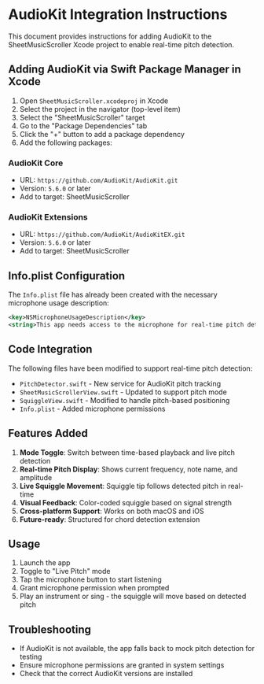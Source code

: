 # AudioKit Integration Instructions

This document provides instructions for adding AudioKit to the SheetMusicScroller Xcode project to enable real-time pitch detection.

## Adding AudioKit via Swift Package Manager in Xcode

1. Open `SheetMusicScroller.xcodeproj` in Xcode
2. Select the project in the navigator (top-level item)
3. Select the "SheetMusicScroller" target
4. Go to the "Package Dependencies" tab
5. Click the "+" button to add a package dependency
6. Add the following packages:

### AudioKit Core
- URL: `https://github.com/AudioKit/AudioKit.git`
- Version: `5.6.0` or later
- Add to target: SheetMusicScroller

### AudioKit Extensions  
- URL: `https://github.com/AudioKit/AudioKitEX.git`
- Version: `5.6.0` or later
- Add to target: SheetMusicScroller

## Info.plist Configuration

The `Info.plist` file has already been created with the necessary microphone usage description:

```xml
<key>NSMicrophoneUsageDescription</key>
<string>This app needs access to the microphone for real-time pitch detection to synchronize the sheet music display with your playing.</string>
```

## Code Integration

The following files have been modified to support real-time pitch detection:

- `PitchDetector.swift` - New service for AudioKit pitch tracking
- `SheetMusicScrollerView.swift` - Updated to support pitch mode
- `SquiggleView.swift` - Modified to handle pitch-based positioning
- `Info.plist` - Added microphone permissions

## Features Added

1. **Mode Toggle**: Switch between time-based playback and live pitch detection
2. **Real-time Pitch Display**: Shows current frequency, note name, and amplitude
3. **Live Squiggle Movement**: Squiggle tip follows detected pitch in real-time
4. **Visual Feedback**: Color-coded squiggle based on signal strength
5. **Cross-platform Support**: Works on both macOS and iOS
6. **Future-ready**: Structured for chord detection extension

## Usage

1. Launch the app
2. Toggle to "Live Pitch" mode
3. Tap the microphone button to start listening
4. Grant microphone permission when prompted
5. Play an instrument or sing - the squiggle will move based on detected pitch

## Troubleshooting

- If AudioKit is not available, the app falls back to mock pitch detection for testing
- Ensure microphone permissions are granted in system settings
- Check that the correct AudioKit versions are installed